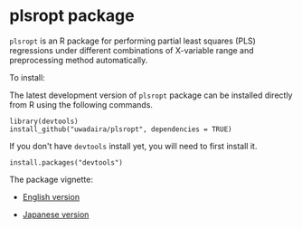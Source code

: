 # plsropt package

`plsropt` is an R package for performing partial least squares (PLS) regressions under different combinations of X-variable range and preprocessing method automatically.

To install: 

The latest development version of `plsropt` package can be installed directly from R using the following
commands. 

    library(devtools) 
    install_github("uwadaira/plsropt", dependencies = TRUE)
	
If you don't have `devtools` install yet, you will need to first install it. 

    install.packages("devtools")
	
The package vignette:

- [English version](https://www.gitbook.com/book/uwadaira/plsropt_vignette_ver1-2-0/)

- [Japanese version](https://sites.google.com/site/plsropt/)
